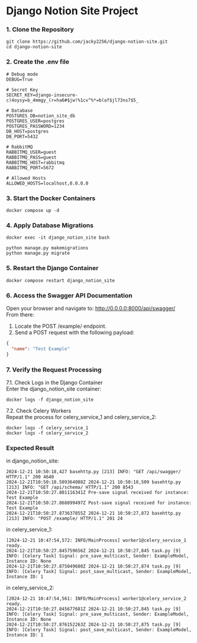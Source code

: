 #  Django Notion Site Project
### 1. Clone the Repository
```shell
git clone https://github.com/jacky2256/django-notion-site.git
cd django-notion-site
```
### 2. Create the .env file
```shell
# Debug mode
DEBUG=True

# Secret Key
SECRET_KEY=django-insecure-c)4oysy=b_4mmgy_(r=ha6#$jw!%1cv^%*=b(af$jl73ns7$5_

# Database
POSTGRES_DB=notion_site_db
POSTGRES_USER=postgres
POSTGRES_PASSWORD=1234
DB_HOST=postgres
DB_PORT=5432

# RabbitMQ
RABBITMQ_USER=guest
RABBITMQ_PASS=guest
RABBITMQ_HOST=rabbitmq
RABBITMQ_PORT=5672

# Allowed Hosts
ALLOWED_HOSTS=localhost,0.0.0.0
```
### 3. Start the Docker Containers
```shell
docker compose up -d
```
### 4. Apply Database Migrations
```shell
docker exec -it django_notion_site bash
```
```shell
python manage.py makemigrations
python manage.py migrate
```
### 5. Restart the Django Container
```shell
docker compose restart django_notion_site
```
### 6. Access the Swagger API Documentation
Open your browser and navigate to: http://0.0.0.0:8000/api/swagger/
<br> From there:

1. Locate the POST /example/ endpoint.
2. Send a POST request with the following payload:
```json
{
  "name": "Test Example"
}
```
### 7. Verify the Request Processing
7.1. Check Logs in the Django Container
<br> Enter the django_notion_site container:
```shell
docker logs -f django_notion_site
```
7.2. Check Celery Workers
<br> Repeat the process for celery_service_1 and celery_service_2:
```shell
docker logs -f celery_service_1
docker logs -f celery_service_2
```
### Expected Result
in django_notion_site:
```shell
2024-12-21 10:50:18,427 basehttp.py [213] INFO: "GET /api/swagger/ HTTP/1.1" 200 4640
2024-12-21T10:50:18.509364088Z 2024-12-21 10:50:18,509 basehttp.py [213] INFO: "GET /api/schema/ HTTP/1.1" 200 8543
2024-12-21T10:50:27.801116341Z Pre-save signal received for instance: Test Example
2024-12-21T10:50:27.868899497Z Post-save signal received for instance: Test Example
2024-12-21T10:50:27.873637855Z 2024-12-21 10:50:27,872 basehttp.py [213] INFO: "POST /example/ HTTP/1.1" 201 24
```
in celery_service_1:
```shell
[2024-12-21 10:47:54,572: INFO/MainProcess] worker1@celery_service_1 ready.
2024-12-21T10:50:27.845759656Z 2024-12-21 10:50:27,845 task.py [9] INFO: [Celery Task] Signal: pre_save_multicast, Sender: ExampleModel, Instance ID: None
2024-12-21T10:50:27.875049680Z 2024-12-21 10:50:27,874 task.py [9] INFO: [Celery Task] Signal: post_save_multicast, Sender: ExampleModel, Instance ID: 1
```
in celery_service_2:
```shell
[2024-12-21 10:47:54,561: INFO/MainProcess] worker1@celery_service_2 ready.
2024-12-21T10:50:27.845677681Z 2024-12-21 10:50:27,845 task.py [9] INFO: [Celery Task] Signal: pre_save_multicast, Sender: ExampleModel, Instance ID: None
2024-12-21T10:50:27.876152263Z 2024-12-21 10:50:27,875 task.py [9] INFO: [Celery Task] Signal: post_save_multicast, Sender: ExampleModel, Instance ID: 1
```